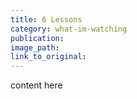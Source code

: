 ```yaml
---
title: 6 Lessons
category: what-im-watching
publication:
image_path:
link_to_original:
---
```

content here